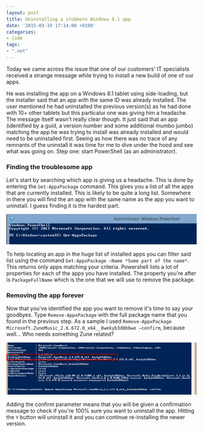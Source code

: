 ```yaml
---
layout: post
title: Uninstalling a stubborn Windows 8.1 app
date: '2015-03-19 17:14:00 +0100'
categories:
- Code
tags:
- ".net"
---
```


Today we came across the issue that one of our customers' IT specialists received a strange message while trying to install a new build of one of our apps.

He was installing the app on a Windows 8.1 tablet using side-loading, but the installer said that an app with the same ID was already installed. The user mentioned he had uninstalled the previous version(s) as he had done with 10+ other tablets but this particalur one was giving him a headache. The message itself wasn't really clear though. It just said that an app (identified by a guid, a version number and some additional mumbo jumbo) matching the app he was trying to install was already installed and would need to be uninstalled first. Seeing as how there was no trace of any remnants of the uninstall it was time for me to dive under the hood and see what was going on. Step one: start PowerShell (as an administrator).

### Finding the troublesome app

Let's start by searching which app is giving us a headache. This is done by entering the `Get-AppxPackage` command. This gives you a list of all the apps that are currently installed. This is likely to be quite a long list. Somewhere in there you will find the an app with the same name as the app you want to uninstall. I guess finding it is the hardest part.

![get-package](/images/posts/get-package.jpg)

To help locating an app in the huge list of installed apps you can filter said list using the command `Get-AppxPackage –Name *Some part of the name*`. This returns only apps matching your criteria. Powershell lists a lot of properties for each of the apps you have installed. The property you're after is `PackageFullName` which is the one that we will use to remove the package.

### Removing the app forever

Now that you've identified the app you want to remove it's time to say your goodbyes. Type `Remove-AppxPackage` with the full package name that you found in the previous step. As a sample I used `Remove-AppxPackage Microsoft.ZuneMusic_2.6.672.0_x64__8wekyb3d8bbwe –confirm`, because well... Who needs something Zune related?

[![zuneapp](/images/posts/zuneapp1.jpg)](/images/posts/zuneapp1.jpg)

Adding the confirm parameter means that you will be given a confirmation message to check if you're 100% sure you want to uninstall the app. Hitting the `Y` button will uninstall it and you can continue re-installing the newer version.
